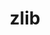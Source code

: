 ---
title: "zlib"
layout: cache
categories: [package, develop-2024-01-14]
meta: {"versions": ["1.3"], "compilers": ["cce@=15.0.1", "gcc@=10.3.0", "gcc@=11.4.0"], "oss": ["rhel8", "sle_hpc15", "ubuntu20.04"], "platforms": ["linux"], "targets": ["neoverse_v1", "x86_64_v4", "zen4"], "stacks": ["e4s-cray-rhel", "e4s-cray-sles", "e4s-neoverse_v1", "root"], "num_specs": 3, "num_specs_by_stack": {"e4s-cray-rhel": 1, "root": 3, "e4s-cray-sles": 1, "e4s-neoverse_v1": 1}}
spec_details: [{"hash": "osgc3e3ex7xfyv4saxx47325zd6vyqxz", "compiler": "cce@=15.0.1", "versions": ["1.3"], "os": "rhel8", "platform": "linux", "target": "zen4", "variants": ["build_system=makefile", "+optimize", "+pic", "+shared"], "stacks": ["e4s-cray-rhel", "root"], "size": "-", "tarball": "https://binaries.spack.io/develop-2024-01-14/build_cache/linux-rhel8-zen4/cce-15.0.1/zlib-1.3/linux-rhel8-zen4-cce-15.0.1-zlib-1.3-osgc3e3ex7xfyv4saxx47325zd6vyqxz.spack"}, {"hash": "5eisrkqmbtur4vawxoupi46ud3kkzeq4", "compiler": "gcc@=10.3.0", "versions": ["1.3"], "os": "sle_hpc15", "platform": "linux", "target": "x86_64_v4", "variants": ["build_system=makefile", "+optimize", "+pic", "+shared"], "stacks": ["e4s-cray-sles", "root"], "size": "-", "tarball": "https://binaries.spack.io/develop-2024-01-14/build_cache/linux-sle_hpc15-x86_64_v4/gcc-10.3.0/zlib-1.3/linux-sle_hpc15-x86_64_v4-gcc-10.3.0-zlib-1.3-5eisrkqmbtur4vawxoupi46ud3kkzeq4.spack"}, {"hash": "qmmdarzbxaefqq5w6yg674hk3jx7pblg", "compiler": "gcc@=11.4.0", "versions": ["1.3"], "os": "ubuntu20.04", "platform": "linux", "target": "neoverse_v1", "variants": ["build_system=makefile", "+optimize", "+pic", "+shared"], "stacks": ["root", "e4s-neoverse_v1"], "size": "-", "tarball": "https://binaries.spack.io/develop-2024-01-14/build_cache/linux-ubuntu20.04-neoverse_v1/gcc-11.4.0/zlib-1.3/linux-ubuntu20.04-neoverse_v1-gcc-11.4.0-zlib-1.3-qmmdarzbxaefqq5w6yg674hk3jx7pblg.spack"}]
---